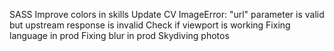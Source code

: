 SASS
Improve colors in skills
Update CV
ImageError: "url" parameter is valid but upstream response is invalid
Check if viewport is working
Fixing language in prod
Fixing blur in prod
Skydiving photos